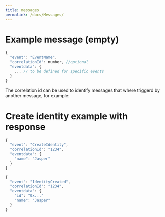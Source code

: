 ```yaml
---
title: messages
permalink: /docs/Messages/
---
```


# Example message (empty)
```javascript
{
  "event": "EventName",
  "correlationId": number, //optional
  "eventdata": {
    ... // to be defined for specific events
  }
}
```
The correlation id can be used to identify messages that where triggerd by another message, for example:

# Create identity example with response
```javascript
{
  "event": "CreateIdentity",
  "correlationId": "1234",
  "eventdata": {
    "name": "Jasper"
  }
}

{
  "event": "IdentityCreated",
  "correlationId": "1234",
  "eventdata": {
    "id": "0x..."
    "name": "Jasper"
  }
}

```
